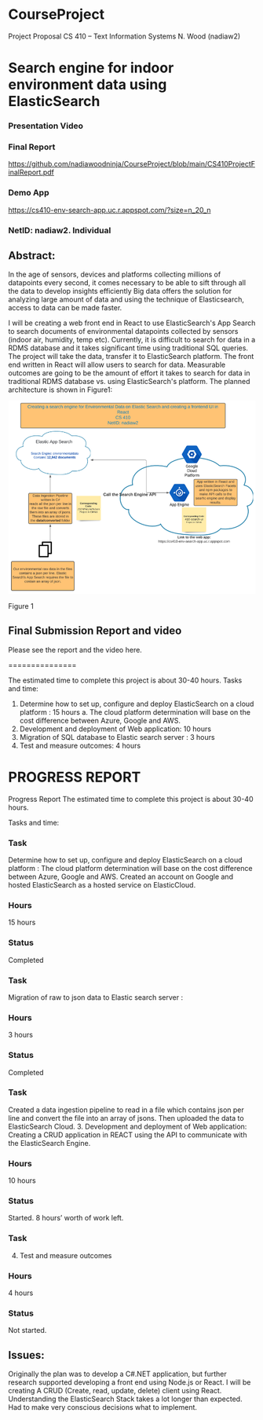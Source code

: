 # CourseProject


Project Proposal
CS 410 – Text Information Systems
N. Wood (nadiaw2)

# Search engine for indoor environment data using ElasticSearch

### Presentation Video

### Final Report 
https://github.com/nadiawoodninja/CourseProject/blob/main/CS410ProjectFinalReport.pdf

### Demo App
https://cs410-env-search-app.uc.r.appspot.com/?size=n_20_n


### NetID: nadiaw2. Individual

## Abstract: 
In the age of sensors, devices and platforms collecting millions of datapoints every second, it comes necessary to be able to sift through all the data to develop insights efficiently Big data offers the solution for analyzing large amount of data and using the technique of Elasticsearch, access to data can be made faster. 

I will be creating a web front end in React to use ElasticSearch's App Search to search documents of environmental datapoints collected by sensors (indoor air, humidity, temp etc). Currently, it is difficult to search for data in a RDMS database and it takes significant time using traditional SQL queries. The project will take the data, transfer it to ElasticSearch platform. The front end written in React will allow users to search for data. Measurable outcomes are going to be the amount of effort it takes to search for data in traditional RDMS database vs. using ElasticSearch's platform.  The planned architecture is shown in Figure1: 
 
 ![alt text](https://github.com/nadiawoodninja/CourseProject/blob/main/architecture.png)
 
Figure 1

## Final Submission Report and video

Please see the report and the video here. 




===============


The estimated time to complete this project is about 30-40 hours. 
Tasks and time: 
1.	Determine how to set up, configure and deploy ElasticSearch on a cloud platform : 15 hours 
a.	The cloud platform determination will base on the cost difference between Azure, Google and AWS. 
2.	Development and deployment of Web application: 10 hours 
3.	Migration of SQL database to Elastic search server : 3 hours
4.	Test and measure outcomes: 4 hours


# PROGRESS REPORT

Progress Report
The estimated time to complete this project is about 30-40 hours. 

Tasks and time: 

### Task
Determine how to set up, configure and deploy ElasticSearch on a cloud platform : 
The cloud platform determination will base on the cost difference between Azure, Google and AWS. 
Created an account on Google and hosted ElasticSearch as a hosted service on ElasticCloud. 

### Hours
15 hours 

### Status
Completed


### Task
Migration of raw to json data to Elastic search server : 

### Hours
3 hours	
 
### Status
Completed

### Task
Created a data ingestion pipeline to read in a file which contains json per line and convert the file into an array of jsons. Then uploaded the data to ElasticSearch Cloud.
3.	Development and deployment of Web application: 
Creating a CRUD application in REACT using the API to communicate with the ElasticSearch Engine.


### Hours
10 hours	

### Status
Started. 
8 hours’ worth of work left. 



### Task
4.	Test and measure outcomes 	

### Hours
4 hours

### Status
Not started.



## Issues: 

Originally the plan was to develop a C#.NET application, but further research supported developing a front end using Node.js or React. I will be creating A CRUD (Create, read, update, delete) client using React. 
Understanding the ElasticSearch Stack takes a lot longer than expected. Had to make very conscious decisions what to implement. 

